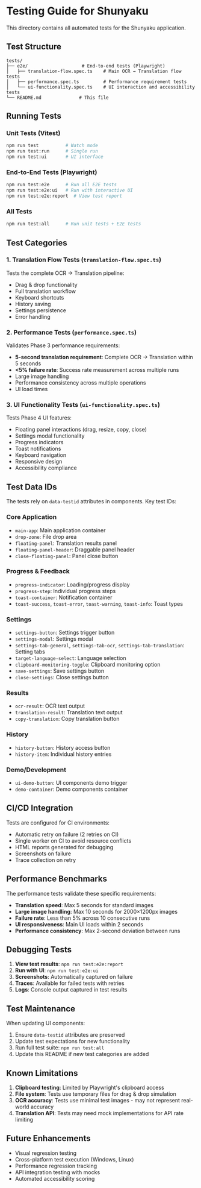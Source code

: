 # Testing Guide for Shunyaku

This directory contains all automated tests for the Shunyaku application.

## Test Structure

```
tests/
├── e2e/                    # End-to-end tests (Playwright)
│   ├── translation-flow.spec.ts    # Main OCR → Translation flow tests
│   ├── performance.spec.ts         # Performance requirement tests
│   └── ui-functionality.spec.ts    # UI interaction and accessibility tests
└── README.md              # This file
```

## Running Tests

### Unit Tests (Vitest)
```bash
npm run test          # Watch mode
npm run test:run      # Single run
npm run test:ui       # UI interface
```

### End-to-End Tests (Playwright)
```bash
npm run test:e2e      # Run all E2E tests
npm run test:e2e:ui   # Run with interactive UI
npm run test:e2e:report  # View test report
```

### All Tests
```bash
npm run test:all      # Run unit tests + E2E tests
```

## Test Categories

### 1. Translation Flow Tests (`translation-flow.spec.ts`)
Tests the complete OCR → Translation pipeline:
- Drag & drop functionality
- Full translation workflow
- Keyboard shortcuts
- History saving
- Settings persistence
- Error handling

### 2. Performance Tests (`performance.spec.ts`)
Validates Phase 3 performance requirements:
- **5-second translation requirement**: Complete OCR → Translation within 5 seconds
- **<5% failure rate**: Success rate measurement across multiple runs
- Large image handling
- Performance consistency across multiple operations
- UI load times

### 3. UI Functionality Tests (`ui-functionality.spec.ts`)
Tests Phase 4 UI features:
- Floating panel interactions (drag, resize, copy, close)
- Settings modal functionality
- Progress indicators
- Toast notifications
- Keyboard navigation
- Responsive design
- Accessibility compliance

## Test Data IDs

The tests rely on `data-testid` attributes in components. Key test IDs:

### Core Application
- `main-app`: Main application container
- `drop-zone`: File drop area
- `floating-panel`: Translation results panel
- `floating-panel-header`: Draggable panel header
- `close-floating-panel`: Panel close button

### Progress & Feedback
- `progress-indicator`: Loading/progress display
- `progress-step`: Individual progress steps
- `toast-container`: Notification container
- `toast-success`, `toast-error`, `toast-warning`, `toast-info`: Toast types

### Settings
- `settings-button`: Settings trigger button
- `settings-modal`: Settings modal
- `settings-tab-general`, `settings-tab-ocr`, `settings-tab-translation`: Setting tabs
- `target-language-select`: Language selection
- `clipboard-monitoring-toggle`: Clipboard monitoring option
- `save-settings`: Save settings button
- `close-settings`: Close settings button

### Results
- `ocr-result`: OCR text output
- `translation-result`: Translation text output
- `copy-translation`: Copy translation button

### History
- `history-button`: History access button
- `history-item`: Individual history entries

### Demo/Development
- `ui-demo-button`: UI components demo trigger
- `demo-container`: Demo components container

## CI/CD Integration

Tests are configured for CI environments:
- Automatic retry on failure (2 retries on CI)
- Single worker on CI to avoid resource conflicts
- HTML reports generated for debugging
- Screenshots on failure
- Trace collection on retry

## Performance Benchmarks

The performance tests validate these specific requirements:
- **Translation speed**: Max 5 seconds for standard images
- **Large image handling**: Max 10 seconds for 2000×1200px images
- **Failure rate**: Less than 5% across 10 consecutive runs
- **UI responsiveness**: Main UI loads within 2 seconds
- **Performance consistency**: Max 2-second deviation between runs

## Debugging Tests

1. **View test results**: `npm run test:e2e:report`
2. **Run with UI**: `npm run test:e2e:ui`
3. **Screenshots**: Automatically captured on failure
4. **Traces**: Available for failed tests with retries
5. **Logs**: Console output captured in test results

## Test Maintenance

When updating UI components:
1. Ensure `data-testid` attributes are preserved
2. Update test expectations for new functionality
3. Run full test suite: `npm run test:all`
4. Update this README if new test categories are added

## Known Limitations

1. **Clipboard testing**: Limited by Playwright's clipboard access
2. **File system**: Tests use temporary files for drag & drop simulation
3. **OCR accuracy**: Tests use minimal test images - may not represent real-world accuracy
4. **Translation API**: Tests may need mock implementations for API rate limiting

## Future Enhancements

- Visual regression testing
- Cross-platform test execution (Windows, Linux)
- Performance regression tracking
- API integration testing with mocks
- Automated accessibility scoring